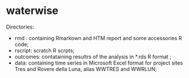 # waterwise

Directories: 

* rmd : containing Rmarkown and HTM report and some accessories R code; 
* rscript: scratch R scrpts;
* outcomes: contataining resultrs of the analysis in *.rds R format ;
* data: containing time series in Microsoft Excel format for project sites Tres and Rovere della Luna, alias WWTRES and WWRLUN;

